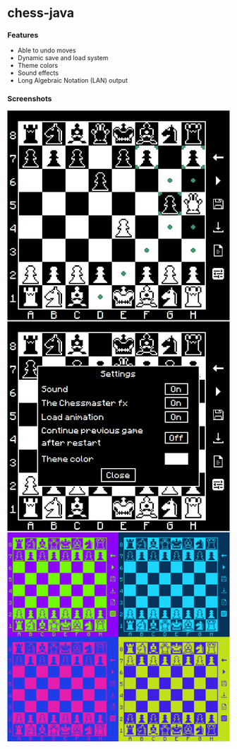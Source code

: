 # chess-java
### Features
* Able to undo moves
* Dynamic save and load system
* Theme colors
* Sound effects
* Long Algebraic Notation (LAN) output
### Screenshots
![screenshot](screenshot-1.png "In-game")
![screenshot](screenshot-3.png "Settings")
![screenshot](screenshot-5.png "Colors")

